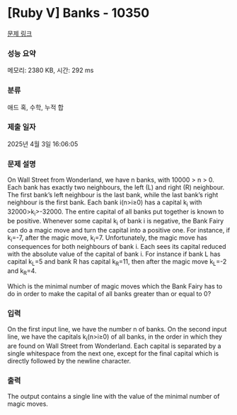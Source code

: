 # [Ruby V] Banks - 10350 

[문제 링크](https://www.acmicpc.net/problem/10350) 

### 성능 요약

메모리: 2380 KB, 시간: 292 ms

### 분류

애드 혹, 수학, 누적 합

### 제출 일자

2025년 4월 3일 16:06:05

### 문제 설명

<p>On Wall Street from Wonderland, we have n banks, with 10000 > n > 0. Each bank has exactly two neighbours, the left (L) and right (R) neighbour. The first bank’s left neighbour is the last bank, while the last bank’s right neighbour is the first bank. Each bank i(n>i≥0) has a capital k<sub>i</sub> with 32000>k<sub>i</sub>>-32000. The entire capital of all banks put together is known to be positive. Whenever some capital k<sub>i</sub> of bank i is negative, the Bank Fairy can do a magic move and turn the capital into a positive one. For instance, if k<sub>i</sub>=-7, after the magic move, k<sub>i</sub>=7. Unfortunately, the magic move has consequences for both neighbours of bank i. Each sees its capital reduced with the absolute value of the capital of bank i. For instance if bank L has capital k<sub>L</sub>=5 and bank R has capital k<sub>R</sub>=11, then after the magic move k<sub>L</sub>=-2 and k<sub>R</sub>=4.</p>

<p>Which is the minimal number of magic moves which the Bank Fairy has to do in order to make the capital of all banks greater than or equal to 0?</p>

### 입력 

 <p>On the first input line, we have the number n of banks. On the second input line, we have the capitals k<sub>i</sub>(n>i≥0) of all banks, in the order in which they are found on Wall Street from Wonderland. Each capital is separated by a single whitespace from the next one, except for the final capital which is directly followed by the newline character.</p>

### 출력 

 <p>The output contains a single line with the value of the minimal number of magic moves.</p>

